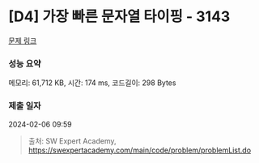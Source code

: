 # [D4] 가장 빠른 문자열 타이핑 - 3143 

[문제 링크](https://swexpertacademy.com/main/code/problem/problemDetail.do?contestProbId=AV_65wkqsb4DFAWS) 

### 성능 요약

메모리: 61,712 KB, 시간: 174 ms, 코드길이: 298 Bytes

### 제출 일자

2024-02-06 09:59



> 출처: SW Expert Academy, https://swexpertacademy.com/main/code/problem/problemList.do
